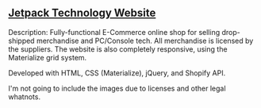 ## [Jetpack Technology Website](https://jetpacktechnology.com/)
Description: Fully-functional E-Commerce online shop for selling drop-shipped merchandise and PC/Console tech. All merchandise is licensed by the suppliers. The website is also completely responsive, using the Materialize grid system.

Developed with HTML, CSS (Materialize), jQuery, and Shopify API.

I'm not going to include the images due to licenses and other legal whatnots.
